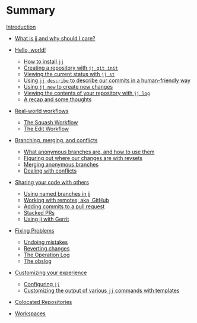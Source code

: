 # Summary

[Introduction](introduction.md)

- [What is jj and why should I care?](what-is-jj-and-why-should-i-care.md)
- [Hello, world!](hello-world/hello-world.md)
    - [How to install `jj`](hello-world/how-to-install.md)
    - [Creating a repository with `jj git init`](hello-world/creating-a-repository.md)
    - [Viewing the current status with `jj st`](hello-world/viewing-the-current-status.md)
    - [Using `jj describe` to describe our commits in a human-friendly way](hello-world/describing-commits.md)
    - [Using `jj new` to create new changes](hello-world/creating-new-changes.md)
    - [Viewing the contents of your repository with `jj log`](hello-world/viewing-contents.md)
    - [A recap and some thoughts](hello-world/recap.md)
- [Real-world workflows](real-world-workflows/intro.md)
    - [The Squash Workflow](real-world-workflows/the-squash-workflow.md)
    - [The Edit Workflow](real-world-workflows/the-edit-workflow.md)

- [Branching, merging, and conflicts](branching-merging-and-conflicts/intro.md)
    - [What anonymous branches are, and how to use them](branching-merging-and-conflicts/anonymous-branches.md)
    - [Figuring out where our changes are with revsets](branching-merging-and-conflicts/revsets.md)
    - [Merging anonymous branches](branching-merging-and-conflicts/merging.md)
    - [Dealing with conflicts](branching-merging-and-conflicts/conflicts.md)

- [Sharing your code with others]()
    - [Using named branches in jj]()
    - [Working with remotes, aka, GitHub]()
    - [Adding commits to a pull request]()
    - [Stacked PRs]()
    - [Using jj with Gerrit]()

- [Fixing Problems]()
    - [Undoing mistakes]()
    - [Reverting changes]()
    - [The Operation Log]()
    - [The obslog]()

- [Customizing your experience]()
    - [Configuring `jj`]()
    - [Customizing the output of various `jj` commands with templates](customization/templates.md)

- [Colocated Repositories]()

- [Workspaces]()
